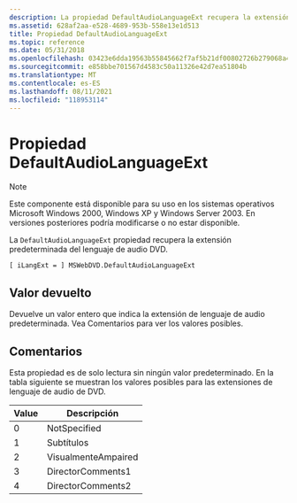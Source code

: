 ```yaml
---
description: La propiedad DefaultAudioLanguageExt recupera la extensión predeterminada del lenguaje de audio DVD.
ms.assetid: 628af2aa-e528-4689-953b-558e13e1d513
title: Propiedad DefaultAudioLanguageExt
ms.topic: reference
ms.date: 05/31/2018
ms.openlocfilehash: 03423e6dda19563b55845662f7af5b21df00802726b279068a40c847aa6fc5e2
ms.sourcegitcommit: e858bbe701567d4583c50a11326e42d7ea51804b
ms.translationtype: MT
ms.contentlocale: es-ES
ms.lasthandoff: 08/11/2021
ms.locfileid: "118953114"
---
```

# <a name="defaultaudiolanguageext-property"></a>Propiedad DefaultAudioLanguageExt

> [!Note]  
> Este componente está disponible para su uso en los sistemas operativos Microsoft Windows 2000, Windows XP y Windows Server 2003. En versiones posteriores podría modificarse o no estar disponible.

 

La `DefaultAudioLanguageExt` propiedad recupera la extensión predeterminada del lenguaje de audio DVD.

``` syntax
[ iLangExt = ] MSWebDVD.DefaultAudioLanguageExt
```

## <a name="return-value"></a>Valor devuelto

Devuelve un valor entero que indica la extensión de lenguaje de audio predeterminada. Vea Comentarios para ver los valores posibles.

## <a name="remarks"></a>Comentarios

Esta propiedad es de solo lectura sin ningún valor predeterminado. En la tabla siguiente se muestran los valores posibles para las extensiones de lenguaje de audio de DVD.



| Value | Descripción       |
|-------|-------------------|
| 0     | NotSpecified      |
| 1     | Subtítulos          |
| 2     | VisualmenteAmpaired  |
| 3     | DirectorComments1 |
| 4     | DirectorComments2 |



 

 

 



